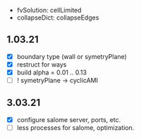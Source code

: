 - fvSolution: cellLimited
- collapseDict: collapseEdges

## 1.03.21
- [x] boundary type (wall or symetryPlane)
- [x] restruct for ways
- [x] build alpha = 0.01 .. 0.13
- [ ] ! symetryPlane -> cyclicAMI

## 3.03.21
- [x] configure salome server, ports, etc.
- [ ] less processes for salome, optimization.
